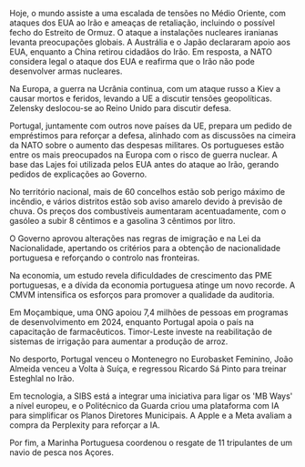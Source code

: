 Hoje, o mundo assiste a uma escalada de tensões no Médio Oriente, com ataques dos EUA ao Irão e ameaças de retaliação, incluindo o possível fecho do Estreito de Ormuz. O ataque a instalações nucleares iranianas levanta preocupações globais. A Austrália e o Japão declararam apoio aos EUA, enquanto a China retirou cidadãos do Irão. Em resposta, a NATO considera legal o ataque dos EUA e reafirma que o Irão não pode desenvolver armas nucleares.

Na Europa, a guerra na Ucrânia continua, com um ataque russo a Kiev a causar mortos e feridos, levando a UE a discutir tensões geopolíticas. Zelensky deslocou-se ao Reino Unido para discutir defesa.

Portugal, juntamente com outros nove países da UE, prepara um pedido de empréstimos para reforçar a defesa, alinhado com as discussões na cimeira da NATO sobre o aumento das despesas militares. Os portugueses estão entre os mais preocupados na Europa com o risco de guerra nuclear. A base das Lajes foi utilizada pelos EUA antes do ataque ao Irão, gerando pedidos de explicações ao Governo.

No território nacional, mais de 60 concelhos estão sob perigo máximo de incêndio, e vários distritos estão sob aviso amarelo devido à previsão de chuva. Os preços dos combustíveis aumentaram acentuadamente, com o gasóleo a subir 8 cêntimos e a gasolina 3 cêntimos por litro.

O Governo aprovou alterações nas regras de imigração e na Lei da Nacionalidade, apertando os critérios para a obtenção de nacionalidade portuguesa e reforçando o controlo nas fronteiras.

Na economia, um estudo revela dificuldades de crescimento das PME portuguesas, e a dívida da economia portuguesa atinge um novo recorde. A CMVM intensifica os esforços para promover a qualidade da auditoria.

Em Moçambique, uma ONG apoiou 7,4 milhões de pessoas em programas de desenvolvimento em 2024, enquanto Portugal apoia o país na capacitação de farmacêuticos. Timor-Leste investe na reabilitação de sistemas de irrigação para aumentar a produção de arroz.

No desporto, Portugal venceu o Montenegro no Eurobasket Feminino, João Almeida venceu a Volta à Suíça, e regressou Ricardo Sá Pinto para treinar Esteghlal no Irão.

Em tecnologia, a SIBS está a integrar uma iniciativa para ligar os 'MB Ways' a nível europeu, e o Politécnico da Guarda criou uma plataforma com IA para simplificar os Planos Diretores Municipais. A Apple e a Meta avaliam a compra da Perplexity para reforçar a IA.

Por fim, a Marinha Portuguesa coordenou o resgate de 11 tripulantes de um navio de pesca nos Açores.